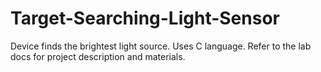 # Target-Searching-Light-Sensor
Device finds the brightest light source. 
Uses C language. 
Refer to the lab docs for project description and materials. 
